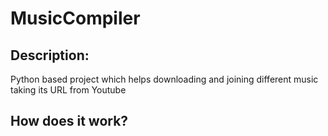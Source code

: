 # MusicCompiler

## Description:
Python based project which helps downloading and joining different music
taking its URL from Youtube

## How does it work?